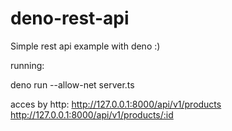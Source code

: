 # deno-rest-api
Simple rest api example with deno :)


running:

deno run --allow-net server.ts


acces by http:
http://127.0.0.1:8000/api/v1/products
http://127.0.0.1:8000/api/v1/products/:id
